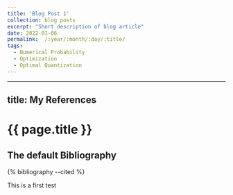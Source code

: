```yaml
---
title: 'Blog Post 1'
collection: blog posts
excerpt: "Short description of blog article"
date: 2022-01-06
permalink:  /:year/:month/:day/:title/
tags:
  - Numerical Probability
  - Optimization
  - Optimal Quantization
---
```


---
title: My References
---

{{ page.title }}
================

<!-- {% cite lemaire2019weakerror %} -->

The default Bibliography
------------------------

{% bibliography --cited %}


This is a first test
